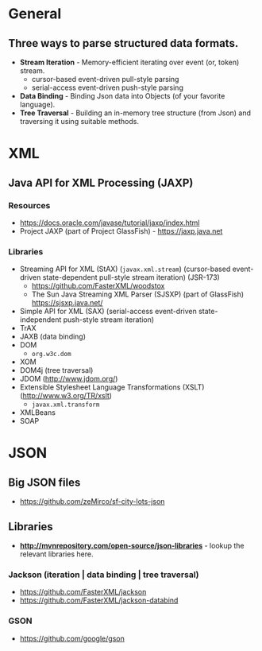 # General
## Three ways to parse structured data formats.
- **Stream Iteration** - Memory-efficient iterating over event (or, token) stream.
  + cursor-based event-driven pull-style parsing
  + serial-access event-driven push-style parsing
- **Data Binding** - Binding Json data into Objects (of your favorite language).
- **Tree Traversal** - Building an in-memory tree structure (from Json) and traversing it using suitable methods.

# XML

## Java API for XML Processing (JAXP)
### Resources
- https://docs.oracle.com/javase/tutorial/jaxp/index.html
- Project JAXP (part of Project GlassFish) - https://jaxp.java.net

### Libraries
- Streaming API for XML (StAX) (`javax.xml.stream`) (cursor-based event-driven state-dependent pull-style stream iteration) (JSR-173)
  + https://github.com/FasterXML/woodstox
  + The Sun Java Streaming XML Parser (SJSXP) (part of GlassFish) https://sjsxp.java.net/
- Simple API for XML (SAX) (serial-access event-driven state-independent push-style stream iteration)
- TrAX
- JAXB (data binding)
- DOM
  + `org.w3c.dom`
- XOM 
- DOM4j (tree traversal)
- JDOM (http://www.jdom.org/)
- Extensible Stylesheet Language Transformations (XSLT) (http://www.w3.org/TR/xslt)
  + `javax.xml.transform`
- XMLBeans
- SOAP

# JSON

## Big JSON files
- https://github.com/zeMirco/sf-city-lots-json

## Libraries
- **http://mvnrepository.com/open-source/json-libraries** - lookup the relevant libraries here.

### Jackson (iteration | data binding | tree traversal)
- https://github.com/FasterXML/jackson
- https://github.com/FasterXML/jackson-databind

### GSON
- https://github.com/google/gson
